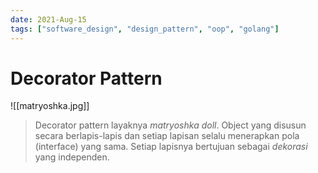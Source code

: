 ```yaml
---
date: 2021-Aug-15
tags: ["software_design", "design_pattern", "oop", "golang"]
---
```


# Decorator Pattern
![[matryoshka.jpg]]

> Decorator pattern layaknya *matryoshka doll*. Object yang disusun secara berlapis-lapis dan setiap lapisan selalu menerapkan pola (interface) yang sama. Setiap lapisnya bertujuan sebagai *dekorasi* yang independen.


